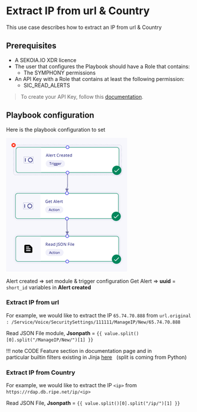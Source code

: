 # Extract IP from url & Country  

This use case describes how to extract an IP from url & Country  


## Prerequisites

- A SEKOIA.IO XDR licence
- The user that configures the Playbook should have a Role that contains:
	* The SYMPHONY permissions
- An API Key with a Role that contains at least the following permission:
	* SIC_READ_ALERTS

> To create your API Key, follow this [documentation](../../../getting_started/generate_api_keys.md).

## Playbook configuration

Here is the playbook configuration to set

![Playbook ExtractIP](docs/assets/playbooks/library/UseCases/ExtractIP.png)

Alert created => set module & trigger configuration
Get Alert => **uuid** = `short_id` variables in **Alert created**


### Extract IP from url

For example, we would like to extract the IP `65.74.70.888` from `url.original : /Service/Voice/SecuritySettings/111111/ManageIP/New/65.74.70.888`

Read JSON File module,  **Jsonpath** = `{{ value.split()[0].split("/ManageIP/New/")[1] }}`

   !!! note
   CODE Feature section in documentation page and in particular builtin filters existing in Jinja [here](https://jinja.palletsprojects.com/en/3.0.x/templates/#builtin-filters)
   (split is coming from Python)

### Extract IP from Country

For example, we would like to extract the IP `<ip>` from  `https://rdap.db.ripe.net/ip/<ip>`

Read JSON File,  **Jsonpath** = `{{ value.split()[0].split("/ip/")[1] }}`
